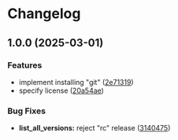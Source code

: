 # Changelog

## 1.0.0 (2025-03-01)


### Features

* implement installing "git" ([2e71319](https://github.com/nishidayuya/asdf-git/commit/2e71319acc72e2b0705e9e9a08475972cf5584ca))
* specify license ([20a54ae](https://github.com/nishidayuya/asdf-git/commit/20a54ae4529d522e02f3425513b762d0e711cf21))


### Bug Fixes

* **list_all_versions:** reject "rc" release ([3140475](https://github.com/nishidayuya/asdf-git/commit/3140475b2e33e72d6c9583dc03a84892d73a87fa))
